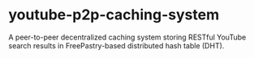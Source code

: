 youtube-p2p-caching-system
==========================

A peer-to-peer decentralized caching system storing RESTful YouTube search results in FreePastry-based distributed hash table (DHT).
